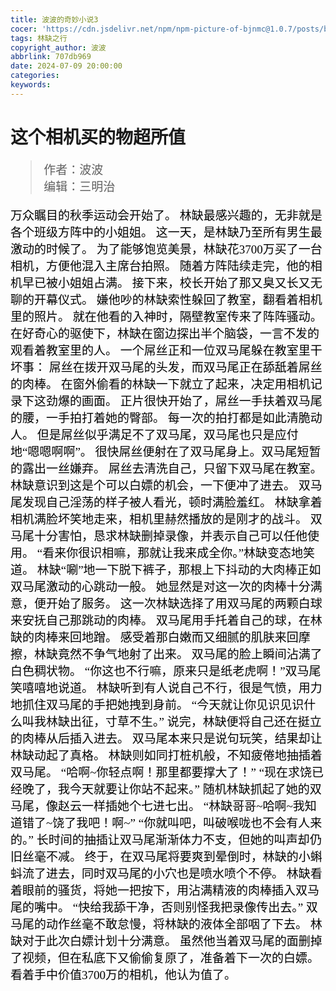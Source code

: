 ```yaml
---
title: 波波的奇妙小说3
cocer: 'https://cdn.jsdelivr.net/npm/npm-picture-of-bjnmc@1.0.7/posts/bobocover.jpg'
tags: 林缺之行
copyright_author: 波波
abbrlink: 707db969
date: 2024-07-09 20:00:00
categories:
keywords:
---
```

<font face="kaiti">

  <h1>这个相机买的物超所值</h1>
  <font style="color:black;font-size:19px;font-weight:450">
    
  >作者：波波  
  >编辑：三明治  
    
万众瞩目的秋季运动会开始了。
林缺最感兴趣的，无非就是各个班级方阵中的小姐姐。
这一天，是林缺乃至所有男生最激动的时候了。
为了能够饱览美景，林缺花3700万买了一台相机，方便他混入主席台拍照。
随着方阵陆续走完，他的相机早已被小姐姐占满。
接下来，校长开始了那又臭又长又无聊的开幕仪式。
嫌他吵的林缺索性躲回了教室，翻看着相机里的照片。
就在他看的入神时，隔壁教室传来了阵阵骚动。
在好奇心的驱使下，林缺在窗边探出半个脑袋，一言不发的观看着教室里的人。
一个屌丝正和一位双马尾躲在教室里干坏事：
屌丝在拨开双马尾的头发，而双马尾正在舔舐着屌丝的肉棒。
在窗外偷看的林缺一下就立了起来，决定用相机记录下这劲爆的画面。
正片很快开始了，屌丝一手扶着双马尾的腰，一手拍打着她的臀部。
每一次的拍打都是如此清脆动人。
但是屌丝似乎满足不了双马尾，双马尾也只是应付地“嗯嗯啊啊”。
很快屌丝便射在了双马尾身上。双马尾短暂的露出一丝嫌弃。
屌丝去清洗自己，只留下双马尾在教室。
林缺意识到这是个可以白嫖的机会，一下便冲了进去。
双马尾发现自己淫荡的样子被人看光，顿时满脸羞红。
林缺拿着相机满脸坏笑地走来，相机里赫然播放的是刚才的战斗。
双马尾十分害怕，恳求林缺删掉录像，并表示自己可以任他使用。
“看来你很识相嘛，那就让我来成全你。”林缺变态地笑道。
林缺“唰”地一下脱下裤子，那根上下抖动的大肉棒正如双马尾激动的心跳动一般。
她显然是对这一次的肉棒十分满意，便开始了服务。
这一次林缺选择了用双马尾的两颗白球来安抚自己那跳动的肉棒。
双马尾用手托着自己的球，在林缺的肉棒来回地蹭。
感受着那白嫩而又细腻的肌肤来回摩擦，林缺竟然不争气地射了出来。
双马尾的脸上瞬间沾满了白色稠状物。
“你这也不行嘛，原来只是纸老虎啊！”双马尾笑嘻嘻地说道。
林缺听到有人说自己不行，很是气愤，用力地抓住双马尾的手把她拽到身前。
“今天就让你见识见识什么叫我林缺出征，寸草不生。”
说完，林缺便将自己还在挺立的肉棒从后插入进去。
双马尾本来只是说句玩笑，结果却让林缺动起了真格。
林缺则如同打桩机般，不知疲倦地抽插着双马尾。
“哈啊~你轻点啊！那里都要撑大了！”
“现在求饶已经晚了，我今天就要让你站不起来。”
随机林缺抓起了她的双马尾，像赵云一样插她个七进七出。
“林缺哥哥~哈啊~我知道错了~饶了我吧！啊~”
“你就叫吧，叫破喉咙也不会有人来的。”
长时间的抽插让双马尾渐渐体力不支，但她的叫声却仍旧丝毫不减。
终于，在双马尾将要爽到晕倒时，林缺的小蝌蚪流了进去，同时双马尾的小穴也是喷水喷个不停。
林缺看着眼前的骚货，将她一把按下，用沾满精液的肉棒插入双马尾的嘴中。
“快给我舔干净，否则别怪我把录像传出去。”
双马尾的动作丝毫不敢怠慢，将林缺的液体全部咽了下去。
林缺对于此次白嫖计划十分满意。
虽然他当着双马尾的面删掉了视频，但在私底下又偷偷复原了，准备着下一次的白嫖。
看着手中价值3700万的相机，他认为值了。
  </font>
</font>